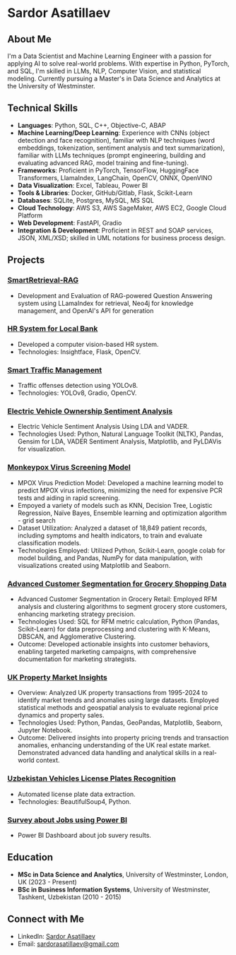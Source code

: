 # Sardor Asatillaev

## About Me
I'm a Data Scientist and Machine Learning Engineer with a passion for applying AI to solve real-world problems. With expertise in Python, PyTorch, and SQL, I'm skilled in LLMs, NLP, Computer Vision, and statistical modeling. Currently pursuing a Master's in Data Science and Analytics at the University of Westminster.

## Technical Skills
- **Languages**: Python, SQL, C++, Objective-C, ABAP
- **Machine Learning/Deep Learning**: Experience with CNNs (object detection and face recognition), familiar with NLP techniques (word embeddings, tokenization, sentiment analysis and text summarization), familiar with LLMs techniques (prompt engineering, building and evaluating advanced RAG, model training and fine-tuning).
- **Frameworks**: Proficient in PyTorch, TensorFlow, HuggingFace Transformers, LlamaIndex, LangChain, OpenCV, ONNX, OpenVINO
- **Data Visualization**: Excel, Tableau, Power BI
- **Tools & Libraries**: Docker, GitHub/Gitlab, Flask, Scikit-Learn
- **Databases**: SQLite, Postgres, MySQL, MS SQL
- **Cloud Technology**: AWS S3, AWS SageMaker, AWS EC2, Google Cloud Platform
- **Web Development**: FastAPI, Gradio
- **Integration & Development**: Proficient in REST and SOAP services, JSON, XML/XSD; skilled in UML notations for business process design.

## Projects
### [SmartRetrieval-RAG](https://github.com/leaderman77/rag_project)
- Development and Evaluation of RAG-powered Question Answering system using LLamaIndex for retrieval, Neo4j for knowledge management, and OpenAI's API for generation

### [HR System for Local Bank](https://github.com/leaderman77/hr)
- Developed a computer vision-based HR system.
- Technologies: Insightface, Flask, OpenCV.

### [Smart Traffic Management](https://github.com/leaderman77/traffic_laws)
- Traffic offenses detection using YOLOv8.
- Technologies: YOLOv8, Gradio, OpenCV.

### [Electric Vehicle Ownership Sentiment Analysis](https://github.com/leaderman77/ev-sentiment-analysis)
- Electric Vehicle Sentiment Analysis Using LDA and VADER.
- Technologies Used: Python, Natural Language Toolkit (NLTK), Pandas, Gensim for LDA, VADER Sentiment Analysis, Matplotlib, and PyLDAVis for visualization.

### [Monkeypox Virus Screening Model](https://github.com/leaderman77/mpox_classification)
- MPOX Virus Prediction Model: Developed a machine learning model to predict MPOX virus infections, minimizing the need for expensive PCR tests and aiding in rapid screening.
- Empoyed a variety of models such as KNN, Decision Tree, Logistic Regression, Naïve Bayes, Ensemble learning and optimization algorithm - grid search
- Dataset Utilization: Analyzed a dataset of 18,849 patient records, including symptoms and health indicators, to train and evaluate classification models.
- Technologies Employed: Utilized Python, Scikit-Learn, google colab for model building, and Pandas, NumPy for data manipulation, with visualizations created using Matplotlib and Seaborn.

### [Advanced Customer Segmentation for Grocery Shopping Data](https://github.com/leaderman77/MarketBasketRFMAnalysis)
- Advanced Customer Segmentation in Grocery Retail: Employed RFM analysis and clustering algorithms to segment grocery store customers, enhancing marketing strategy precision.
- Technologies Used: SQL for RFM metric calculation, Python (Pandas, Scikit-Learn) for data preprocessing and clustering with K-Means, DBSCAN, and Agglomerative Clustering.
- Outcome: Developed actionable insights into customer behaviors, enabling targeted marketing campaigns, with comprehensive documentation for marketing strategists.
### [UK Property Market Insights](https://github.com/leaderman77/UK-Property-Data-Analysis/)
- Overview: Analyzed UK property transactions from 1995-2024 to identify market trends and anomalies using large datasets. Employed statistical methods and geospatial analysis to evaluate regional price dynamics and property sales.
- Technologies Used: Python, Pandas, GeoPandas, Matplotlib, Seaborn, Jupyter Notebook.
- Outcome: Delivered insights into property pricing trends and transaction anomalies, enhancing understanding of the UK real estate market. Demonstrated advanced data handling and analytical skills in a real-world context.
### [Uzbekistan Vehicles License Plates Recognition](https://github.com/leaderman77/uzlpr)
- Automated license plate data extraction.
- Technologies: BeautifulSoup4, Python.

### [Survey about Jobs using Power BI](https://github.com/leaderman77/powerbi)
- Power BI Dashboard about job suvery results.

## Education
- **MSc in Data Science and Analytics**, University of Westminster, London, UK (2023 - Present)
- **BSc in Business Information Systems**, University of Westminster, Tashkent, Uzbekistan (2010 - 2015)

## Connect with Me
- LinkedIn: [Sardor Asatillaev](https://www.linkedin.com/in/sardor-asatillaev-7086b5193)
- Email: sardorasatillaev@gmail.com
